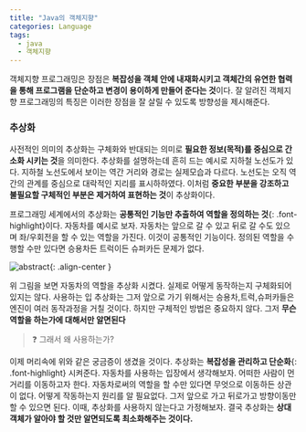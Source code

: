 ```yaml
---
title: "Java의 객체지향"
categories: Language
tags:
  - java
  - 객체지향
---
```


객체지향 프로그래밍은 장점은 **복잡성을 객체 안에 내재화시키고 객체간의 유연한 협력을 통해 프로그램을 단순하고 변경이 용이하게 만들어 준다는 것**이다. 잘 알려진 객체지향 프로그래밍의 특징은 이러한 장점을 잘 살릴 수 있도록 방향성을 제시해준다.  


### 추상화
사전적인 의미의 추상화는 구체화와 반대되는 의미로 **필요한 정보(목적)를 중심으로 간소화 시키는 것**을 의미한다. 추상화를 설명하는데 흔히 드는 예시로 지하철 노선도가 있다. 지하철 노선도에서 보이는 역간 거리와 경로는 실제모습과 다르다. 노선도는 오직 역간의 관계를 중심으로 대락적인 지리를 표시하하였다. 이처럼 **중요한 부분을 강조하고 불필요할 구체적인 부분은 제거하여 표현하는 것**이 추상화이다.  

프로그래밍 세계에서의 추상화는 **공통적인 기능만 추출하여 역할을 정의하는 것**{: .font-highlight}이다. 자동차를 예시로 보자. 자동차는 앞으로 갈 수 있고 뒤로 갈 수도 있으며 좌/우회전을 할 수 있는 역할을 가진다. 이것이 공통적인 기능이다. 정의된 역할을 수행할 수만 있다면 승용차든 트럭이든 슈퍼카든 문제가 없다.  

![abstract](https://user-images.githubusercontent.com/52196792/222128019-15a1c605-f3b1-4edb-abf2-40c998f743dc.png){: .align-center }  

위 그림을 보면 자동차의 역할을 추상화 시켰다. 실제로 어떻게 동작하는지 구체화되어 있지는 않다. 사용하는 입 추상화는 그저 
 앞으로 가기 위해서는 승용차,트럭,슈퍼카들은 엔진이 여러 동작과정을 거칠 것이다.  하지만 구체적인 방법은 중요하지 않다. 그저 **무슨 역할을 하는가에 대해서만 알면된다**  

> ❓ 그래서 왜 사용하는가?  

이제 머리속에 위와 같은 궁금증이 생겼을 것이다. 추상화는 **복잡성을 관리하고 단순화**{: .font-highlight} 시켜준다. 자동차를 사용하는 입장에서 생각해보자. 어떠한 사람이 먼 거리를 이동하고자 한다. 자동차로써의 역할을 할 수만 있다면 무엇으로 이동하든 상관이 없다. 어떻게 작동하는지 원리를 알 필요없다. 그저 앞으로 가고 뒤로가고 방향이동만 할 수 있으면 된다. 이때, 추상화를 사용하지 않는다고 가정해보자.  결국 추상화는 **상대 객체가 알아야 할 것만 알면되도록 최소화해주는 것이다.** 